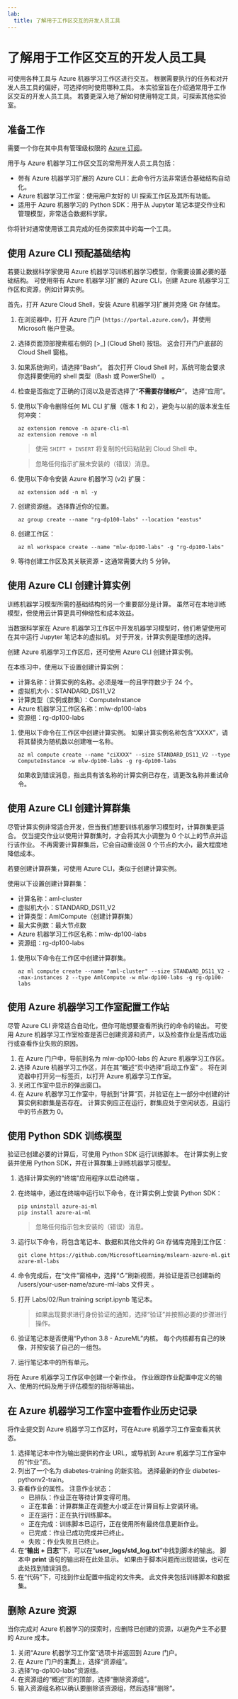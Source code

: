 ```yaml
---
lab:
  title: 了解用于工作区交互的开发人员工具
---
```


# 了解用于工作区交互的开发人员工具

可使用各种工具与 Azure 机器学习工作区进行交互。 根据需要执行的任务和对开发人员工具的偏好，可选择何时使用哪种工具。 本实验室旨在介绍通常用于工作区交互的开发人员工具。 若要更深入地了解如何使用特定工具，可探索其他实验室。

## 准备工作

需要一个你在其中具有管理级权限的 [Azure 订阅](https://azure.microsoft.com/free?azure-portal=true)。

用于与 Azure 机器学习工作区交互的常用开发人员工具包括：

- 带有 Azure 机器学习扩展的 Azure CLI：此命令行方法非常适合基础结构自动化。
- Azure 机器学习工作室：使用用户友好的 UI 探索工作区及其所有功能。
- 适用于 Azure 机器学习的 Python SDK：用于从 Jupyter 笔记本提交作业和管理模型，非常适合数据科学家。

你将针对通常使用该工具完成的任务探索其中的每一个工具。

## 使用 Azure CLI 预配基础结构

若要让数据科学家使用 Azure 机器学习训练机器学习模型，你需要设置必要的基础结构。 可使用带有 Azure 机器学习扩展的 Azure CLI，创建 Azure 机器学习工作区和资源，例如计算实例。

首先，打开 Azure Cloud Shell，安装 Azure 机器学习扩展并克隆 Git 存储库。

1. 在浏览器中，打开 Azure 门户 (`https://portal.azure.com/`)，并使用 Microsoft 帐户登录。
1. 选择页面顶部搜索框右侧的 \[>_] (Cloud Shell) 按钮。 这会打开门户底部的 Cloud Shell 窗格。
1. 如果系统询问，请选择“Bash”。 首次打开 Cloud Shell 时，系统可能会要求你选择要使用的 shell 类型（Bash 或 PowerShell） 。
1. 检查是否指定了正确的订阅以及是否选择了“**不需要存储帐户**”。 选择“应用”。
1. 使用以下命令删除任何 ML CLI 扩展（版本 1 和 2），避免与以前的版本发生任何冲突：
    
    ```azurecli
    az extension remove -n azure-cli-ml
    az extension remove -n ml
    ```

    > 使用 `SHIFT + INSERT` 将复制的代码粘贴到 Cloud Shell 中。

    > 忽略任何指示扩展未安装的（错误）消息。

1. 使用以下命令安装 Azure 机器学习 (v2) 扩展：
    
    ```azurecli
    az extension add -n ml -y
    ```

1. 创建资源组。 选择靠近你的位置。
    
    ```azurecli
    az group create --name "rg-dp100-labs" --location "eastus"
    ```

1. 创建工作区：
    
    ```azurecli
    az ml workspace create --name "mlw-dp100-labs" -g "rg-dp100-labs"
    ```

1. 等待创建工作区及其关联资源 - 这通常需要大约 5 分钟。

## 使用 Azure CLI 创建计算实例

训练机器学习模型所需的基础结构的另一个重要部分是计算。 虽然可在本地训练模型，但使用云计算更具可伸缩性和成本效益。

当数据科学家在 Azure 机器学习工作区中开发机器学习模型时，他们希望使用可在其中运行 Jupyter 笔记本的虚拟机。 对于开发，计算实例是理想的选择。

创建 Azure 机器学习工作区后，还可使用 Azure CLI 创建计算实例。

在本练习中，使用以下设置创建计算实例：

- 计算名称：计算实例的名称。必须是唯一的且字符数少于 24 个。
- 虚拟机大小：STANDARD_DS11_V2
- 计算类型（实例或群集）：ComputeInstance
- Azure 机器学习工作区名称：mlw-dp100-labs
- 资源组：rg-dp100-labs

1. 使用以下命令在工作区中创建计算实例。 如果计算实例名称包含“XXXX”，请将其替换为随机数以创建唯一名称。

    ```azurecli
    az ml compute create --name "ciXXXX" --size STANDARD_DS11_V2 --type ComputeInstance -w mlw-dp100-labs -g rg-dp100-labs
    ```

    如果收到错误消息，指出具有该名称的计算实例已存在，请更改名称并重试命令。

## 使用 Azure CLI 创建计算群集

尽管计算实例非常适合开发，但当我们想要训练机器学习模型时，计算群集更适合。 仅当提交作业以使用计算群集时，才会将其大小调整为 0 个以上的节点并运行该作业。 不再需要计算群集后，它会自动重设回 0 个节点的大小，最大程度地降低成本。 

若要创建计算群集，可使用 Azure CLI，类似于创建计算实例。

使用以下设置创建计算群集：

- 计算名称：aml-cluster
- 虚拟机大小：STANDARD_DS11_V2
- 计算类型：AmlCompute（创建计算群集）
- 最大实例数：最大节点数
- Azure 机器学习工作区名称：mlw-dp100-labs
- 资源组：rg-dp100-labs

1. 使用以下命令在工作区中创建计算群集。
    
    ```azurecli
    az ml compute create --name "aml-cluster" --size STANDARD_DS11_V2 --max-instances 2 --type AmlCompute -w mlw-dp100-labs -g rg-dp100-labs
    ```

## 使用 Azure 机器学习工作室配置工作站

尽管 Azure CLI 非常适合自动化，但你可能想要查看所执行的命令的输出。 可使用 Azure 机器学习工作室检查是否已创建资源和资产，以及检查作业是否成功运行或查看作业失败的原因。 

1. 在 Azure 门户中，导航到名为 mlw-dp100-labs 的 Azure 机器学习工作区。
1. 选择 Azure 机器学习工作区，并在其“概述”页中选择“启动工作室” 。 将在浏览器中打开另一标签页，以打开 Azure 机器学习工作室。
1. 关闭工作室中显示的弹出窗口。
1. 在 Azure 机器学习工作室中，导航到“计算”页，并验证在上一部分中创建的计算实例和群集是否存在。 计算实例应正在运行，群集应处于空闲状态，且运行中的节点数为 0。

## 使用 Python SDK 训练模型

验证已创建必要的计算后，可使用 Python SDK 运行训练脚本。 在计算实例上安装并使用 Python SDK，并在计算群集上训练机器学习模型。

1. 选择计算实例的“终端”应用程序以启动终端 。
1. 在终端中，通过在终端中运行以下命令，在计算实例上安装 Python SDK：

    ```
    pip uninstall azure-ai-ml
    pip install azure-ai-ml
    ```

    > 忽略任何指示包未安装的（错误）消息。

1. 运行以下命令，将包含笔记本、数据和其他文件的 Git 存储库克隆到工作区：

    ```
    git clone https://github.com/MicrosoftLearning/mslearn-azure-ml.git azure-ml-labs
    ```

1. 命令完成后，在“文件”窗格中，选择“&#8635;”刷新视图，并验证是否已创建新的 /users/your-user-name/azure-ml-labs 文件夹  。
1. 打开 Labs/02/Run training script.ipynb 笔记本。

    > 如果出现要求进行身份验证的通知，选择“验证”并按照必要的步骤进行操作。

1. 验证笔记本是否使用“Python 3.8 - AzureML”内核。 每个内核都有自己的映像，并预安装了自己的一组包。
1. 运行笔记本中的所有单元。

将在 Azure 机器学习工作区中创建一个新作业。 作业跟踪作业配置中定义的输入、使用的代码及用于评估模型的指标等输出。

## 在 Azure 机器学习工作室中查看作业历史记录

将作业提交到 Azure 机器学习工作区时，可在Azure 机器学习工作室查看其状态。

1. 选择笔记本中作为输出提供的作业 URL，或导航到 Azure 机器学习工作室中的“作业”页。
1. 列出了一个名为 diabetes-training 的新实验。 选择最新的作业 diabetes-pythonv2-train。
1. 查看作业的属性。 注意作业状态：
    - 已排队：作业正在等待计算变得可用。
    - 正在准备：计算群集正在调整大小或正在计算目标上安装环境。
    - 正在运行：正在执行训练脚本。
    - 正在完成：训练脚本已运行，正在使用所有最终信息更新作业。
    - 已完成：作业已成功完成并已终止。
    - 失败：作业失败且已终止。
1. 在“**输出 + 日志**”下，可以在“**user_logs/std_log.txt**”中找到脚本的输出。 脚本中 **print** 语句的输出将在此处显示。 如果由于脚本问题而出现错误，也可在此处找到错误消息。
1. 在“代码”下，可找到作业配置中指定的文件夹。 此文件夹包括训练脚本和数据集。

## 删除 Azure 资源

当你完成对 Azure 机器学习的探索时，应删除已创建的资源，以避免产生不必要的 Azure 成本。

1. 关闭“Azure 机器学习工作室”选项卡并返回到 Azure 门户。
1. 在 Azure 门户的**主页**上，选择“资源组”。
1. 选择“rg-dp100-labs”资源组。
1. 在资源组的“概述”页的顶部，选择“删除资源组”。 
1. 输入资源组名称以确认要删除该资源组，然后选择“删除”。
